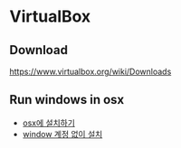 # VirtualBox

## Download

https://www.virtualbox.org/wiki/Downloads

## Run windows in osx

- [osx에 설치하기](https://welcome1208.tistory.com/5)
- [window 계정 없이 설치](https://motivation.tistory.com/1174)

